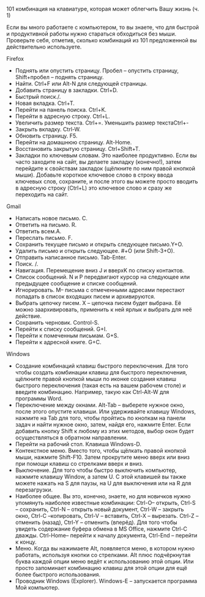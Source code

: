 101 комбинация на клавиатуре, которая может облегчить Вашу жизнь (ч. 1)

Если вы много работаете с компьютером, то вы знаете, что для быстрой и продуктивной работы нужно стараться обходиться без мыши. 
Проверьте себя, отметив, сколько комбинаций из 101 предложенной вы действительно используете. 

Firefox
- Поднять или опустить страницу. Пробел – опустить страницу, Shift+пробел – поднять страницу.
- Найти. Ctrl+F или Alt-N для следующей страницы.
- Добавить страницу в закладки. Ctrl+D.
- Быстрый поиск./.
- Новая вкладка. Ctrl+T.
- Перейти на панель поиска. Ctrl+K.
- Перейти в адресную строку. Ctrl+L.
- Увеличить размер текста. Ctrl+=. Уменьшить размер текстаCtrl+-
- Закрыть вкладку. Ctrl-W.
- Обновить страницу. F5.
- Перейти на домашнюю страницу. Alt-Home.
- Восстановить закрытую страницу. Ctrl+Shift+T.
- Закладки по ключевым словам. Это наиболее продуктивно. Если вы часто заходите на сайт, вы делаете закладку (конечно!), затем перейдите к свойствам закладок (щёлкните по ним правой кнопкой мыши). Добавьте короткое ключевое слово в строку ввода ключевых слов, сохраните, и после этого вы можете просто вводить в адресную строку (Ctrl+L) это ключевое слово и сразу же переходить на сайт.

Gmail
- Написать новое письмо. C.
- Ответить на письмо. R.
- Ответить всем.A.
- Переслать письмо. F.
- Сохранить текущее письмо и открыть следующее письмо.Y+O.
- Удалить письмо и открыть следующее. #+O (или Shift-3+O).
- Отправить написанное письмо. Tab-Enter.
- Поиск. /.
- Навигация. Перемещение вниз J и вверхK по списку контактов.
- Список сообщений. N и P передвигают курсор на следующее или предыдущее сообщение и списке сообщений.
- Игнорировать. M– письма с отмеченными адресами перестают попадать в список входящих писем и архивируются.
- Выбрать цепочку писем. X – цепочка писем будет выбрана. Её можно заархивировать, применить к ней ярлык и выбрать для неё действие.
- Сохранить черновик. Control-S.
- Перейти к списку сообщений. G+I.
- Перейти к помеченным письмам. G+S.
- Перейти к адресной книге. G+C.

Windows
- Создание комбинаций клавиш быстрого переключения. Для того чтобы создать комбинации клавиш для быстрого переключения, щёлкните правой кнопкой мыши по иконке создания клавиш быстрого переключения (такая есть на вашем рабочем столе) и введите комбинацию. Например, такую как Ctrl-Alt-W для программы Word.
- Переключение между окнами. Alt-Tab – выберете нужное окно, после этого опустите клавиши. Или удерживайте клавишу Windows, нажмите на Tab для того, чтобы пройтись по кнопкам на панели задач и найти нужное окно, затем, найдя его, нажмите Enter. Если добавить кнопку Shift к любому из этих методов, выбор окон будет осуществляться в обратном направлении.
- Перейти на рабочий стол. Клавиша Windows-D.
- Контекстное меню. Вместо того, чтобы щёлкать правой кнопкой мыши, нажмите Shift-F10. Затем прокрутите меню вверх или вниз при помощи клавиш со стрелками вверх и вниз.
- Выключение. Для того чтобы быстро выключить компьютер, нажмите клавишу Window, а затем U. С этой клавишей вы также можете нажать на S для паузы, на U для выключения или на R для перезагрузки.
- Наиболее общее. Вы это, конечно, знаете, но для новичков нужно упомянуть наиболее известные комбинации: Ctrl-O– открыть, Ctrl-S – сохранить, Ctrl-N – открыть новый документ, Ctrl-W – закрыть окно, Ctrl-C –копировать, Ctrl-V – вставить, Ctrl-X – вырезать. Ctrl-Z – отменить (назад), Ctrl-Y – отменить (вперёд). Для того чтобы увидеть содержание буфера обмена в MS Office, нажмите Ctrl-C дважды. Ctrl-Home– перейти к началу документа, Ctrl-End – перейти к концу.
- Меню. Когда вы нажимаете Alt, появляется меню, в котором нужно работать, используя кнопки со стрелками. Alt плюс подчёркнутая буква каждой опции меню ведёт к использованию этой опции. Или просто запоминает комбинацию клавиш для этой опции для ещё более быстрого использования.
- Проводник Windows (Explorer). Windows-E – запускается программа Мой компьютер.

